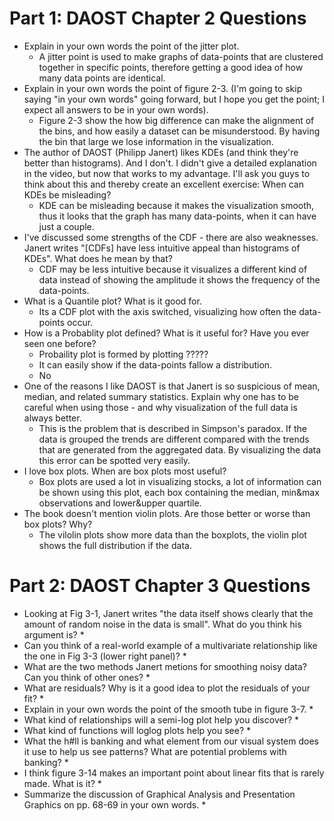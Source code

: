 # Part 1: DAOST Chapter 2 Questions
* Explain in your own words the point of the jitter plot.
	* A jitter point is used to make graphs of data-points that are clustered together in specific points, therefore getting a good idea of how many data points are identical.
* Explain in your own words the point of figure 2-3. (I'm going to skip saying "in your own words" going forward, but I hope you get the point; I expect all answers to be in your own words).
	* Figure 2-3 show the how big difference can make the alignment of the bins, and how easily a dataset can be misunderstood. By having the bin that large we lose information in the visualization.
* The author of DAOST (Philipp Janert) likes KDEs (and think they're better than histograms). And I don't. I didn't give a detailed explanation in the video, but now that works to my advantage. I'll ask you guys to think about this and thereby create an excellent exercise: When can KDEs be misleading?
	* KDE can be misleading because it makes the visualization smooth, thus it looks that the graph has many data-points, when it can have just a couple.
* I've discussed some strengths of the CDF - there are also weaknesses. Janert writes "[CDFs] have less intuitive appeal than histograms of KDEs". What does he mean by that?
	* CDF may be less intuitive because it visualizes a different kind of data instead of showing the amplitude it shows the frequency of the data-points.
* What is a Quantile plot? What is it good for.
	* Its a CDF plot with the axis switched, visualizing how often the data-points occur.
* How is a Probablity plot defined? What is it useful for? Have you ever seen one before?
	* Probaility plot is formed by plotting ?????
	* It can easily show if the data-points fallow a distribution.
	* No
* One of the reasons I like DAOST is that Janert is so suspicious of mean, median, and related summary statistics. Explain why one has to be careful when using those - and why visualization of the full data is always better.
	* This is the problem that is described in Simpson's paradox. If the data is grouped the trends are different compared with the trends that are generated from the aggregated data. By visualizing the data this error can be spotted very easily.
* I love box plots. When are box plots most useful?
	* Box plots are used a lot in visualizing stocks, a lot of information can be shown using this plot, each box containing the median, min&max observations and lower&upper quartile.
* The book doesn't mention violin plots. Are those better or worse than box plots? Why?
	* The vilolin plots show more data than the boxplots, the violin plot shows the full distribution if the data.

# Part 2: DAOST Chapter 3 Questions
* Looking at Fig 3-1, Janert writes "the data itself shows clearly that the amount of random noise in the data is small". What do you think his argument is?
	* 
* Can you think of a real-world example of a multivariate relationship like the one in Fig 3-3 (lower right panel)?
	* 
* What are the two methods Janert metions for smoothing noisy data? Can you think of other ones?
	* 
* What are residuals? Why is it a good idea to plot the residuals of your fit?
	* 
* Explain in your own words the point of the smooth tube in figure 3-7.
	* 
* What kind of relationships will a semi-log plot help you discover?
	* 
* What kind of functions will loglog plots help you see?
	* 
* What the h#ll is banking and what element from our visual system does it use to help us see patterns? What are potential problems with banking?
	* 
* I think figure 3-14 makes an important point about linear fits that is rarely made. What is it?
	* 
* Summarize the discussion of Graphical Analysis and Presentation Graphics on pp. 68-69 in your own words.
	* 